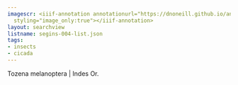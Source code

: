 ```yaml
---
imagescr: <iiif-annotation annotationurl="https://dnoneill.github.io/annotate/annotations/segins-004-5.json"
  styling="image_only:true"></iiif-annotation>
layout: searchview
listname: segins-004-list.json
tags:
- insects
- cicada
---
```

Tozena melanoptera | Indes Or.